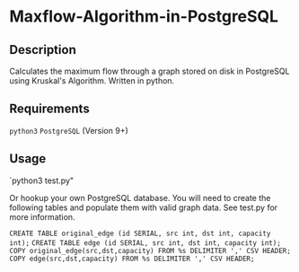 # Maxflow-Algorithm-in-PostgreSQL

## Description
Calculates the maximum flow through a graph stored on disk in PostgreSQL using Kruskal's Algorithm. 
Written in python.

## Requirements
`python3`
`PostgreSQL` (Version 9+)

## Usage

`python3 test.py"

Or hookup your own PostgreSQL database. You will need to create the following tables and populate them with valid graph data. See test.py for more information.

`CREATE TABLE original_edge (id SERIAL, src int, dst int, capacity int);`
`CREATE TABLE edge (id SERIAL, src int, dst int, capacity int);`
`COPY original_edge(src,dst,capacity) FROM %s DELIMITER ',' CSV HEADER;`
`COPY edge(src,dst,capacity) FROM %s DELIMITER ',' CSV HEADER;`
